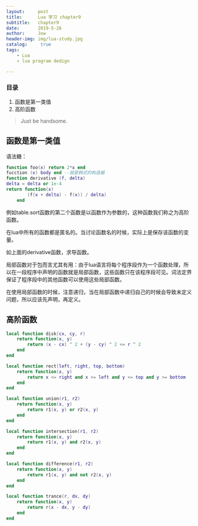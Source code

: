 ```yaml
---
layout:     post
title:      Lua 学习 chapter9
subtitle:   chapter9
date:       2019-5-26
author:     Jow
header-img: img/lua-study.jpg
catalog: 	 true 
tags:
    - Lua
    - lua program dedign

---
```


### 目录

1. 函数是第一类值
2. 高阶函数


> Just be handsome.

## 函数是第一类值

语法糖：

```lua
function foo(x) return 2*x end
fucction (x) body end --就是韩式的构造器
function derivative (f, delta)
delta = delta or 1e-4
return function(x)
		(f(x + delta) - f(x)) / delta)
	end
```
例如table.sort函数的第二个函数是以函数作为参数的，这种函数我们称之为高阶函数。


在lua中所有的函数都是匿名的。当讨论函数名的时候，实际上是保存该函数的变量。

如上面的derivative函数，求导函数。

局部函数对于包而言尤其有用：由于lua语言将每个程序段作为一个函数处理，所以在一段程序中声明的函数就是局部函数，这些函数只在该程序段可见。词法定界保证了程序段中的其他函数可以使用这些局部函数。

在使用局部函数的时候，注意递归，当在局部函数中递归自己的时候会导致未定义问题，所以应该先声明，再定义。

## 高阶函数

```lua
local function disk(cx, cy, r)
    return function(x, y)
        return (x - cx) ^ 2 + (y - cy) ^ 2 <= r ^ 2
    end
end

local function rect(left, right, top, bottom)
    return function(x, y)
        return x <= right and x >= left and y <= top and y >= bottom
    end
end

local function union(r1, r2)
    return function(x, y)
        return r1(x, y) or r2(x, y)
    end
end

local function intersection(r1, r2)
    return function(x, y)
        return r1(x, y) and r2(x, y)
    end
end

local function difference(r1, r2)
    return function(x, y)
        return r1(x, y) and not r2(x, y)
    end
end

local function trance(r, dx, dy)
    return function(x, y)
        return r(x - dx, y - dy)
    end
end
```
